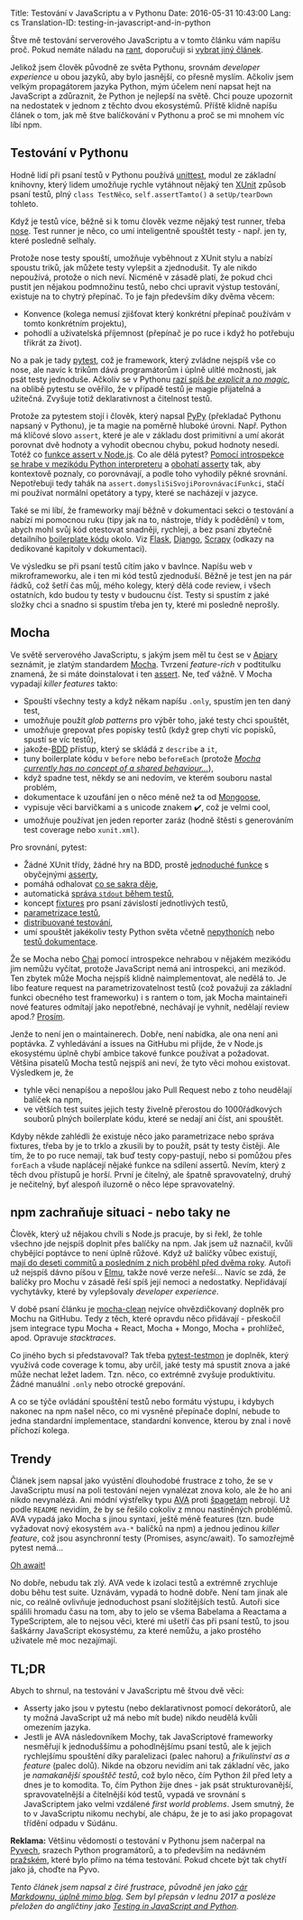 Title: Testování v JavaScriptu a v Pythonu
Date: 2016-05-31 10:43:00
Lang: cs
Translation-ID: testing-in-javascript-and-in-python


Štve mě testování serverového JavaScriptu a v tomto článku vám napíšu proč. Pokud nemáte náladu na [rant](http://www.urbandictionary.com/define.php?term=rant), doporučuji si [vybrat jiný článek](https://honzajavorek.cz/blog/).

Jelikož jsem člověk původně ze světa Pythonu, srovnám _developer experience_
u obou jazyků, aby bylo jasnější, co přesně myslím. Ačkoliv jsem velkým
propagátorem jazyka Python, mým účelem není napsat hejt na JavaScript a zdůraznit,
že Python je nejlepší na světě. Chci pouze upozornit na nedostatek v jednom
z těchto dvou ekosystémů. Příště klidně napíšu článek o tom, jak mě štve
balíčkování v Pythonu a proč se mi mnohem víc líbí npm.

## Testování v Pythonu

Hodně lidí při psaní testů v Pythonu používá [unittest](https://docs.python.org/3/library/unittest.html),
modul ze základní knihovny, který lidem umožňuje rychle vytáhnout nějaký ten [XUnit](https://en.wikipedia.org/wiki/XUnit)
způsob psaní testů, plný `class TestNěco`, `self.assertTamto()` a `setUp/tearDown`
tohleto.

Když je testů více, běžně si k tomu člověk vezme nějaký test runner,
třeba [nose](http://nose.readthedocs.io/en/latest/). Test runner je něco, co umí
inteligentně spouštět testy - např. jen ty, které posledně selhaly.

Protože nose testy spouští, umožňuje vyběhnout z XUnit stylu a nabízí spoustu
triků, jak můžete testy vylepšit a zjednodušit. Ty ale nikdo nepoužívá, protože
o nich neví. Nicméně v zásadě platí, že pokud chci pustit jen nějakou podmnožinu
testů, nebo chci upravit výstup testování, existuje na to chytrý přepínač. To je fajn především díky dvěma věcem:

- Konvence (kolega nemusí zjišťovat který konkrétní přepínač používám v tomto konkrétním projektu),
- pohodlí a uživatelská příjemnost (přepínač je po ruce i když ho potřebuju třikrát za život).

No a pak je tady [pytest](http://pytest.org/), což je framework, který zvládne nejspíš vše co nose,
ale navíc k trikům dává programátorům i úplně ulítlé možnosti, jak psát testy
jednoduše. Ačkoliv se v Pythonu [razí spíš _be explicit_ a _no magic_](https://www.python.org/dev/peps/pep-0020/), na oblibě pytestu
se ověřilo, že v případě testů je magie přijatelná a užitečná. Zvyšuje totiž
deklarativnost a čitelnost testů.

Protože za pytestem stojí i člověk, který napsal [PyPy](http://pypy.org/)
(překladač Pythonu napsaný v Pythonu), je ta magie na poměrně hluboké úrovni.
Např. Python má klíčové slovo `assert`, které je ale v základu dost primitivní a umí akorát porovnat dvě
hodnoty a vyhodit obecnou chybu, pokud hodnoty nesedí. Totéž co [funkce assert
v Node.js](https://nodejs.org/api/assert.html). Co ale dělá pytest?
[Pomocí introspekce se hrabe v mezikódu Python interpreteru](http://pybites.blogspot.co.at/2011/07/behind-scenes-of-pytests-new-assertion.html) a [obohatí asserty](https://pytest.org/latest/assert.html) tak,
aby kontextově poznaly, co porovnávají, a podle toho vyhodily pěkné srovnání. Nepotřebuji tedy tahák na `assert.domysliSiSvojiPorovnávacíFunkci`, stačí mi používat
normální opetátory a typy, které se nacházejí v jazyce.

Také se mi líbí, že frameworky mají běžně v dokumentaci sekci o testování a nabízí mi
pomocnou ruku (tipy jak na to, nástroje, třídy k podědění) v tom, abych mohl svůj kód otestovat
snadněji, rychleji, a bez psaní zbytečně detailního [boilerplate kódu](https://en.wikipedia.org/wiki/Boilerplate_code) okolo.
Viz [Flask](http://flask.pocoo.org/docs/0.12/testing/), [Django](https://docs.djangoproject.com/en/1.10/topics/testing/), [Scrapy](https://doc.scrapy.org/en/latest/topics/contracts.html) (odkazy na dedikované kapitoly v dokumentaci).

Ve výsledku se při psaní testů cítím jako v bavlnce. Napíšu web v mikroframeworku,
ale i ten mi kód testů zjednoduší. Běžně je test jen na pár řádků, což šetří čas můj,
mého kolegy, který dělá code review, i všech ostatních, kdo budou ty testy v budoucnu číst. Testy si spustím z jaké složky chci a snadno
si spustím třeba jen ty, které mi posledně neprošly.

## Mocha

Ve světě serverového JavaScriptu, s jakým jsem měl tu čest se v [Apiary](https://apiary.io/) seznámit, je zlatým standardem [Mocha](http://mochajs.org/). Tvrzení _feature-rich_ v podtitulku znamená, že si máte doinstalovat i ten [assert](http://chaijs.com/). Ne, teď vážně. V Mocha vypadají _killer features_ takto:

- Spouští všechny testy a když někam napíšu `.only`, spustím jen ten daný test,
- umožňuje použít _glob patterns_ pro výběr toho, jaké testy chci spouštět,
- umožňuje grepovat přes popisky testů (když grep chytí víc popisků, spustí se víc testů),
- jakože-[BDD](https://en.wikipedia.org/wiki/Behavior-driven_development) přístup, který se skládá z `describe` a `it`,
- tuny boilerplate kódu v `before` nebo `beforeEach` (protože [_Mocha currently has no concept of a shared behaviour..._](https://github.com/mochajs/mocha/wiki/Shared-Behaviours)),
- když spadne test, někdy se ani nedovím, ve kterém souboru nastal problém,
- dokumentace k uzoufání jen o něco méně než ta od [Mongoose](http://mongoosejs.com/),
- vypisuje věci barvičkami a s unicode znakem ✔️, což je velmi cool,
- umožňuje používat jen jeden reporter zaráz (hodně štěstí s generováním test coverage nebo `xunit.xml`).

Pro srovnání, pytest:

- Žádné XUnit třídy, žádné hry na BDD, prostě [jednoduché funkce](http://docs.pytest.org/en/latest/getting-started.html#our-first-test-run) s obyčejnými [asserty](http://pytest.org/latest/assert.html),
- pomáhá odhalovat [co se sakra děje](http://pytest.org/latest/example/reportingdemo.html),
- automatická [správa `stdout` během testů](http://pytest.org/latest/capture.html),
- koncept [fixtures](http://pytest.org/latest/fixture.html) pro psaní závislostí jednotlivých testů,
- [parametrizace testů](http://pytest.org/latest/parametrize.html),
- [distribuované testování](http://pytest.org/latest/xdist.html),
- umí spouštět jakékoliv testy Python světa včetně [nepythoních](http://pytest.org/latest/example/nonpython.html) nebo [testů dokumentace](https://docs.python.org/3/library/doctest.html).

Že se Mocha nebo [Chai](http://chaijs.com/) pomocí introspekce nehrabou v nějakém mezikódu jim nemůžu vyčítat, protože JavaScript
nemá ani introspekci, ani mezikód. Ten zbytek může Mocha nejspíš klidně naimplementovat, ale nedělá to. Je libo feature request na parametrizovatelnost testů (což považuji za základní
funkci obecného test frameworku) i s rantem o tom, jak Mocha maintaineři
nové features odmítají jako nepotřebné, nechávají je vyhnít, nedělají review apod.?
[Prosím](https://github.com/mochajs/mocha/issues/1454).

Jenže to není jen o maintainerech. Dobře, není nabídka, ale ona není ani poptávka. Z vyhledávání a issues na GitHubu mi přijde, že v Node.js ekosystému úplně chybí ambice takové funkce používat a požadovat. Většina pisatelů Mocha testů nejspíš ani neví, že tyto věci mohou existovat. Výsledkem je, že

- tyhle věci nenapíšou a nepošlou jako Pull Request nebo z toho neudělají balíček na npm,
- ve větších test suites jejich testy živelně přerostou do 1000řádkových souborů plných boilerplate kódu, které se nedají ani číst, ani spouštět.

Kdyby někde zahlédli že existuje něco jako parametrizace nebo správa fixtures,
třeba by je to trklo a zkusili by to použít, psát ty testy čistěji. Ale tím, že
to po ruce nemají, tak buď testy copy-pastují, nebo si pomůžou přes `forEach`
a všude naplácejí nějaké funkce na sdílení assertů. Nevím, který z těch dvou
přístupů je horší. První je čitelný, ale špatně spravovatelný, druhý je nečitelný,
byť alespoň iluzorně o něco lépe spravovatelný.

## npm zachraňuje situaci - nebo taky ne

Člověk, který už nějakou chvíli s Node.js pracuje, by si řekl, že tohle všechno jde nejspíš doplnit přes balíčky na npm. Jak jsem už naznačil, kvůli chybějící poptávce to není úplně růžové. Když už balíčky vůbec existují, [mají do deseti commitů a posledním z nich proběhl před dvěma roky](https://github.com/jpstevens/mocha-shared). Autoři už nejspíš dávno píšou
v [Elmu](http://elm-lang.org/), takže nové verze neřeší... Navíc se zdá, že balíčky pro Mochu v zásadě řeší spíš její nemoci a nedostatky. Nepřidávají vychytávky, které by vylepšovaly _developer experience_.

V době psaní článku je [mocha-clean](https://github.com/rstacruz/mocha-clean) nejvíce ohvězdičkovaný doplněk pro Mochu na GitHubu. Tedy z těch, které opravdu něco přidávají - přeskočil jsem integrace typu Mocha + React, Mocha + Mongo, Mocha + prohlížeč, apod. Opravuje _stacktraces_.

Co jiného bych si představoval? Tak třeba [pytest-testmon](https://github.com/tarpas/pytest-testmon/) je doplněk, který využívá code coverage k tomu, aby určil, jaké testy má spustit znova a jaké může nechat ležet ladem. Tzn. něco, co extrémně zvyšuje produktivitu. Žádné manuální `.only` nebo otrocké grepování.

A co se týče ovládání spouštění testů nebo formátu výstupu, i kdybych nakonec na npm našel něco, co mi vysněné přepínače doplní, nebude to jedna standardní implementace, standardní konvence, kterou by znal i nově příchozí kolega.

## Trendy

Článek jsem napsal jako vyústění dlouhodobé frustrace z toho, že se v JavaScriptu
musí na poli testování nejen vynalézat znova kolo, ale že ho ani nikdo nevynalézá.
Ani módní výstřelky typu [AVA](https://github.com/avajs/ava) proti [špagetám](https://en.wikipedia.org/wiki/Spaghetti_code) nebrojí. Už podle
`README` nevidím, že by se řešilo cokoliv z mnou nastíněných problémů. AVA vypadá jako
Mocha s jinou syntaxí, ještě méně features (tzn. bude vyžadovat nový ekosystém
`ava-*` balíčků na npm) a jednou jedinou _killer feature_, což jsou asynchronní testy
(Promises, async/await). To samozřejmě pytest nemá...

[Oh await!](https://pypi.python.org/pypi/pytest-asyncio)

No dobře, nebudu tak zlý. AVA vede k izolaci testů a extrémně zrychluje dobu běhu test suite. Uznávám,
vypadá to hodně dobře. Není tam jinak ale nic, co reálně ovlivňuje jednoduchost psaní složitějších testů. Autoři sice spálili hromadu času na tom, aby to jelo se všema Babelama a Reactama
a TypeScriptem, ale to nejsou věci, které mi ušetří čas při psaní testů, to
jsou šaškárny JavaScript ekosystému, za které nemůžu, a jako prostého uživatele mě moc nezajímají.

## TL;DR

Abych to shrnul, na testování v JavaScriptu mě štvou dvě věci:

- Asserty jako jsou v pytestu (nebo deklarativnost pomocí dekorátorů,
ale ty možná JavaScript už má nebo mít bude) nikdo neudělá kvůli omezením jazyka.
- Jestli je AVA následovníkem Mochy, tak JavaScriptové frameworky nesměřují
k jednoduššímu a pohodlnějšímu psaní testů, ale k jejich rychlejšímu spouštění díky paralelizaci (palec nahoru) a
_frikulínství as a feature_ (palec dolů). Nikde na obzoru nevidím ani tak základní
věc, jako je _namakanější spouštěč testů_, což bylo něco, čím Python žil před lety
a dnes je to komodita. To, čím Python žije dnes - jak psát strukturovanější,
spravovatelnější a čitelnější kód testů, vypadá ve srovnání s JavaScriptem jako velmi vzdálené
_first world problems_. Jsem smutný, že to v JavaScriptu nikomu nechybí, ale chápu, že je to asi jako
propagovat třídění odpadu v Súdánu.

**Reklama:** Většinu vědomostí o testování v Pythonu jsem načerpal na [Pyvech](http://pyvo.cz/), srazech Python programátorů, a to především na nedávném [pražském](http://pyvo.cz/praha), které bylo přímo na téma testování. Pokud chcete být tak chytří jako já, choďte na Pyvo.

_Tento článek jsem napsal z čiré frustrace, původně jen jako [cár Markdownu, úplně mimo blog](https://gist.github.com/honzajavorek/fc3279273dbffa7416ce384fa614cd1f).
Sem byl přepsán v lednu 2017 a posléze přeložen do angličtiny jako [Testing in JavaScript
and Python]({filename}2017-01-18_testing-in-javascript-and-in-python.md)._
